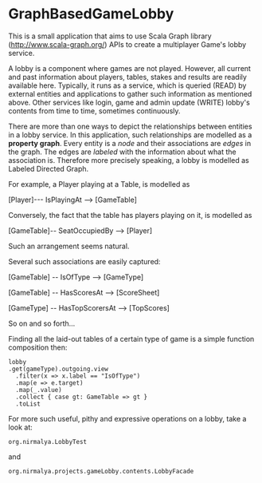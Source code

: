 # GraphBasedGameLobby

This is a small application that aims to use Scala Graph library (http://www.scala-graph.org/)
APIs to create a multiplayer Game's lobby service. 

A lobby is a component where games are not played. However, all current and past information about
players, tables, stakes and results are readily available here. Typically, it runs as a service,
which is queried (READ) by external entities and applications to gather such information as mentioned above.
Other services like login, game and admin update (WRITE) lobby's contents from time to time, sometimes continuously.

There are more than one ways to depict the relationships between entities in a lobby service. In this
application, such relationships are modelled as a **property graph**. Every entity is a *node* 
and their associations are *edges* in the graph. The edges are *labeled* with the information about what
the association is. Therefore more precisely speaking, a lobby is modelled as Labeled Directed Graph.

For example, a Player playing at a Table, is modelled as
  
[Player]--- IsPlayingAt --> [GameTable]

Conversely, the fact that the table has players playing on it, is modelled as

[GameTable]-- SeatOccupiedBy --> [Player]

Such an arrangement seems natural.

Several such associations are easily captured:

[GameTable] -- IsOfType --> [GameType]

[GameTable] -- HasScoresAt --> [ScoreSheet]

[GameType] -- HasTopScorersAt --> [TopScores]

So on and so forth...

Finding all the laid-out tables of a certain type of game is a simple function
composition then:

    lobby
    .get(gameType).outgoing.view
      .filter(x => x.label == "IsOfType")
      .map(e => e.target)
      .map(_.value)  
      .collect { case gt: GameTable => gt }
      .toList

For more such useful, pithy and expressive operations on a lobby, take a look at:

    org.nirmalya.LobbyTest
and

    org.nirmalya.projects.gameLobby.contents.LobbyFacade
    

    
    